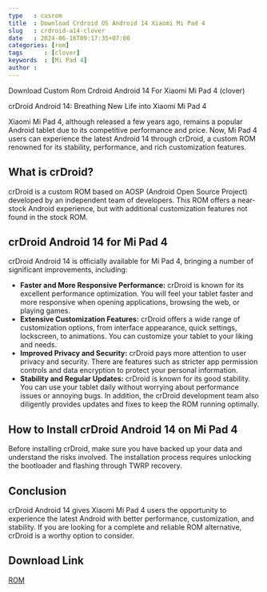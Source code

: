 ```yaml
---
type   : cusrom
title  : Download Crdroid OS Android 14 Xiaomi Mi Pad 4
slug   : crdroid-a14-clover
date   : 2024-06-16T09:17:35+07:00
categories: [rom]
tags      : [clover]
keywords  : [Mi Pad 4]
author : 
---
```


Download Custom Rom Crdroid Android 14 For Xiaomi Mi Pad 4 (clover)

crDroid Android 14: Breathing New Life into Xiaomi Mi Pad 4

Xiaomi Mi Pad 4, although released a few years ago, remains a popular Android tablet due to its competitive performance and price. Now, Mi Pad 4 users can experience the latest Android 14 through crDroid, a custom ROM renowned for its stability, performance, and rich customization features.

## What is crDroid?

crDroid is a custom ROM based on AOSP (Android Open Source Project) developed by an independent team of developers. This ROM offers a near-stock Android experience, but with additional customization features not found in the stock ROM.

## crDroid Android 14 for Mi Pad 4

crDroid Android 14 is officially available for Mi Pad 4, bringing a number of significant improvements, including:

* **Faster and More Responsive Performance:** crDroid is known for its excellent performance optimization. You will feel your tablet faster and more responsive when opening applications, browsing the web, or playing games.
* **Extensive Customization Features:** crDroid offers a wide range of customization options, from interface appearance, quick settings, lockscreen, to animations. You can customize your tablet to your liking and needs.
* **Improved Privacy and Security:** crDroid pays more attention to user privacy and security. There are features such as stricter app permission controls and data encryption to protect your personal information.
* **Stability and Regular Updates:** crDroid is known for its good stability. You can use your tablet daily without worrying about performance issues or annoying bugs. In addition, the crDroid development team also diligently provides updates and fixes to keep the ROM running optimally.

## How to Install crDroid Android 14 on Mi Pad 4

Before installing crDroid, make sure you have backed up your data and understand the risks involved. The installation process requires unlocking the bootloader and flashing through TWRP recovery.

## Conclusion

crDroid Android 14 gives Xiaomi Mi Pad 4 users the opportunity to experience the latest Android with better performance, customization, and stability. If you are looking for a complete and reliable ROM alternative, crDroid is a worthy option to consider.



## Download Link
[ROM](https://sourceforge.net/projects/crdroid/files/clover/10.x/)


